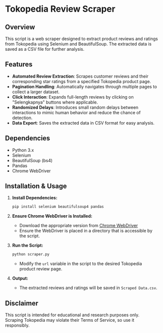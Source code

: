 # Tokopedia Review Scraper

## Overview
This script is a web scraper designed to extract product reviews and ratings from Tokopedia using Selenium and BeautifulSoup. The extracted data is saved as a CSV file for further analysis.

## Features
- **Automated Review Extraction**: Scrapes customer reviews and their corresponding star ratings from a specified Tokopedia product page.
- **Pagination Handling**: Automatically navigates through multiple pages to collect a larger dataset.
- **Click Interaction**: Expands full-length reviews by clicking on "Selengkapnya" buttons where applicable.
- **Randomized Delays**: Introduces small random delays between interactions to mimic human behavior and reduce the chance of detection.
- **Data Export**: Saves the extracted data in CSV format for easy analysis.

## Dependencies
- Python 3.x
- Selenium
- BeautifulSoup (bs4)
- Pandas
- Chrome WebDriver

## Installation & Usage
1. **Install Dependencies:**
   ```bash
   pip install selenium beautifulsoup4 pandas
   ```
2. **Ensure Chrome WebDriver is Installed:**
   - Download the appropriate version from [Chrome WebDriver](https://sites.google.com/chromium.org/driver/)
   - Ensure the WebDriver is placed in a directory that is accessible by the script.

3. **Run the Script:**
   ```bash
   python scraper.py
   ```
   - Modify the `url` variable in the script to the desired Tokopedia product review page.

4. **Output:**
   - The extracted reviews and ratings will be saved in `Scraped Data.csv`.

## Disclaimer
This script is intended for educational and research purposes only. Scraping Tokopedia may violate their Terms of Service, so use it responsibly.


